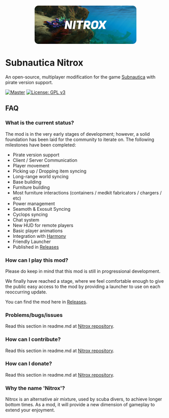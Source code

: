 <p align="center">
    <img src="https://github.com/SubnauticaNitrox/Nitrox/blob/master/github_banner.png?raw=true" alt="Nitrox" />
</p>

# Subnautica Nitrox
An open-source, multiplayer modification for the game <a href="https://unknownworlds.com/subnautica/">Subnautica</a> with pirate version support.

[![Master](https://github.com/SubnauticaNitrox/Nitrox/workflows/Building%20Nitrox%20Release/badge.svg?event=push)](https://github.com/SubnauticaNitrox/Nitrox/actions?query=workflow%3A%22Building+Nitrox+Release%22+event%3Apush)
[![License: GPL v3](https://img.shields.io/badge/License-GPLv3-blue.svg)](https://www.gnu.org/licenses/gpl-3.0)

## FAQ

### What is the current status?
The mod is in the very early stages of development; however, a solid foundation has been laid for the community to iterate on.
The following milestones have been completed:

* Pirate version support
* Client / Server Communication
* Player movement
* Picking up / Dropping item syncing
* Long-range world syncing
* Base building
* Furniture building
* Most furniture interactions (containers / medkit fabricators / chargers / etc)
* Power management
* Seamoth & Exosuit Syncing
* Cyclops syncing
* Chat system
* New HUD for remote players
* Basic player animations
* Integration with <a href="https://github.com/pardeike/Harmony">Harmony</a>
* Friendly Launcher
* Published in <a href="https://github.com/MrVeil303/PirateNitrox/releases/latest">Releases</a>

### How can I play this mod?
Please do keep in mind that this mod is still in progressional development. 

We finally have reached a stage, where we feel comfortable enough to give the public easy access to the mod by providing a launcher to use on each reoccurring update.

You can find the mod here in <a href="https://github.com/MrVeil303/PirateNitrox/releases/latest">Releases</a>.

### Problems/bugs/issues
Read this section in readme.md at <a href="https://github.com/SubnauticaNitrox/Nitrox">Nitrox repository</a>.

### How can I contribute?
Read this section in readme.md at <a href="https://github.com/SubnauticaNitrox/Nitrox">Nitrox repository</a>.

### How can I donate?
Read this section in readme.md at <a href="https://github.com/SubnauticaNitrox/Nitrox">Nitrox repository</a>.

### Why the name 'Nitrox'?
Nitrox is an alternative air mixture, used by scuba divers, to achieve longer bottom times. As a mod, it will provide a new dimension of gameplay to extend your enjoyment.
